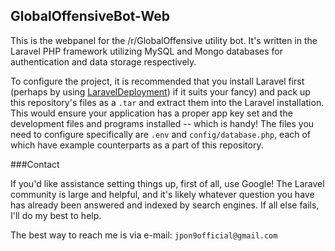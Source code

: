 ## GlobalOffensiveBot-Web

This is the webpanel for the /r/GlobalOffensive utility bot.  It's written in
the Laravel PHP framework utilizing MySQL and Mongo databases for authentication
and data storage respectively.

To configure the project, it is recommended that you install Laravel first
(perhaps by using [LaravelDeployment]((https://github.com/Jpon9/LaravelDeployment))) if it suits your fancy) and pack up this
repository's files as a `.tar` and extract them into the Laravel installation.
This would ensure your application has a proper app key set and the development
files and programs installed -- which is handy!  The files you need to configure
specifically are `.env` and `config/database.php`, each of which have example
counterparts as a part of this repository.

###Contact

If you'd like assistance setting things up, first of all, use Google! The
Laravel community is large and helpful, and it's likely whatever question you
have has already been answered and indexed by search engines. If all else fails,
I'll do my best to help.

The best way to reach me is via e-mail: `jpon9official@gmail.com`